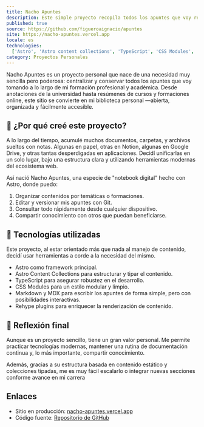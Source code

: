 ```yaml
---
title: Nacho Apuntes
description: Este simple proyecto recopila todos los apuntes que voy realizando a lo largo de mi carrera profesional, coleccionando apuntes de estudios universitarios, cursos o formaciones.
published: true
source: https://github.com/figueroaignacio/apuntes
site: https://nacho-apuntes.vercel.app
locale: es
technologies:
  ['Astro', 'Astro content collections', 'TypeScript', 'CSS Modules', 'Rehype', 'Markdown', 'MDX']
category: Proyectos Personales
---
```


Nacho Apuntes es un proyecto personal que nace de una necesidad muy sencilla pero poderosa: centralizar y conservar todos los apuntes que voy tomando a lo largo de mi formación profesional y académica. Desde anotaciones de la universidad hasta resúmenes de cursos y formaciones online, este sitio se convierte en mi biblioteca personal —abierta, organizada y fácilmente accesible.

## 🧠 ¿Por qué creé este proyecto?

A lo largo del tiempo, acumulé muchos documentos, carpetas, y archivos sueltos con notas. Algunas en papel, otras en Notion, algunas en Google Drive, y otras tantas desperdigadas en aplicaciones. Decidí unificarlas en un solo lugar, bajo una estructura clara y utilizando herramientas modernas del ecosistema web.

Así nació Nacho Apuntes, una especie de "notebook digital" hecho con Astro, donde puedo:

1. Organizar contenidos por temáticas o formaciones.
2. Editar y versionar mis apuntes con Git.
3. Consultar todo rápidamente desde cualquier dispositivo.
4. Compartir conocimiento con otros que puedan beneficiarse.

## 🚀 Tecnologías utilizadas

Este proyecto, al estar orientado más que nada al manejo de contenido, decidí usar herramientas a corde a la necesidad del mismo.

- Astro como framework principal.
- Astro Content Collections para estructurar y tipar el contenido.
- TypeScript para asegurar robustez en el desarrollo.
- CSS Modules para un estilo modular y limpio.
- Markdown y MDX para escribir los apuntes de forma simple, pero con posibilidades interactivas.
- Rehype plugins para enriquecer la renderización de contenido.

## 💬 Reflexión final

Aunque es un proyecto sencillo, tiene un gran valor personal. Me permite practicar tecnologías modernas, mantener una rutina de documentación continua y, lo más importante, compartir conocimiento.

Además, gracias a su estructura basada en contenido estático y colecciones tipadas, me es muy fácil escalarlo o integrar nuevas secciones conforme avance en mi carrera

## Enlaces

- Sitio en producción: [nacho-apuntes.vercel.app](https://nacho-apuntes.vercel.app)
- Código fuente: [Repositorio de GitHub](https://github.com/figueroaignacio/apuntes)
